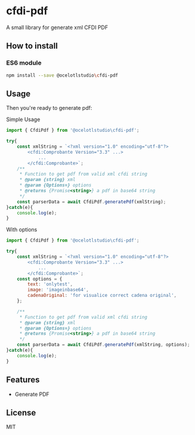 # cfdi-pdf

A small library for generate xml CFDI PDF

## How to install

### ES6 module

```bash
npm install --save @ocelotlstudio\cfdi-pdf
```

## Usage

Then you're ready to generate pdf:

Simple Usage
```javascript
import { CfdiPdf } from '@ocelotlstudio\cfdi-pdf';

try{
    const xmlString = `<?xml version="1.0" encoding="utf-8"?>
        <cfdi:Comprobante Version="3.3" ...>
            ...
        </cfdi:Comprobante>`;
    /**
     * Function to get pdf from valid xml cfdi string
     * @param {string} xml
     * @param {Options=} options 
     * @returns {Promise<string>} a pdf in base64 string
     */
    const parserData = await CfdiPdf.generatePdf(xmlString);
}catch(e){
    console.log(e);
}

```

With options
```javascript
import { CfdiPdf } from '@ocelotlstudio\cfdi-pdf';

try{
    const xmlString = `<?xml version="1.0" encoding="utf-8"?>
        <cfdi:Comprobante Version="3.3" ...>
            ...
        </cfdi:Comprobante>`;
    const options = {
        text: 'onlytest',
        image: 'imageinbase64',
        cadenaOriginal: 'for visualice correct cadena original',
    };

    /**
     * Function to get pdf from valid xml cfdi string
     * @param {string} xml
     * @param {Options=} options 
     * @returns {Promise<string>} a pdf in base64 string
     */
    const parserData = await CfdiPdf.generatePdf(xmlString, options);
}catch(e){
    console.log(e);
}


```
## Features

* Generate PDF

## License

MIT